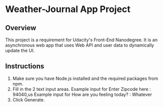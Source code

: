 # Weather-Journal App Project

## Overview

This project is a requirement for Udacity's Front-End Nanodegree.
It is an asynchronous web app that uses Web API and user data to dynamically update the UI.

## Instructions

1. Make sure you have Node.js installed and the required packages from npm.
2. Fill in the 2 text input areas.
   Example input for Enter Zipcode here : 94040,us
   Example input for How are you feeling today? : Whatever
3. Click Generate.
